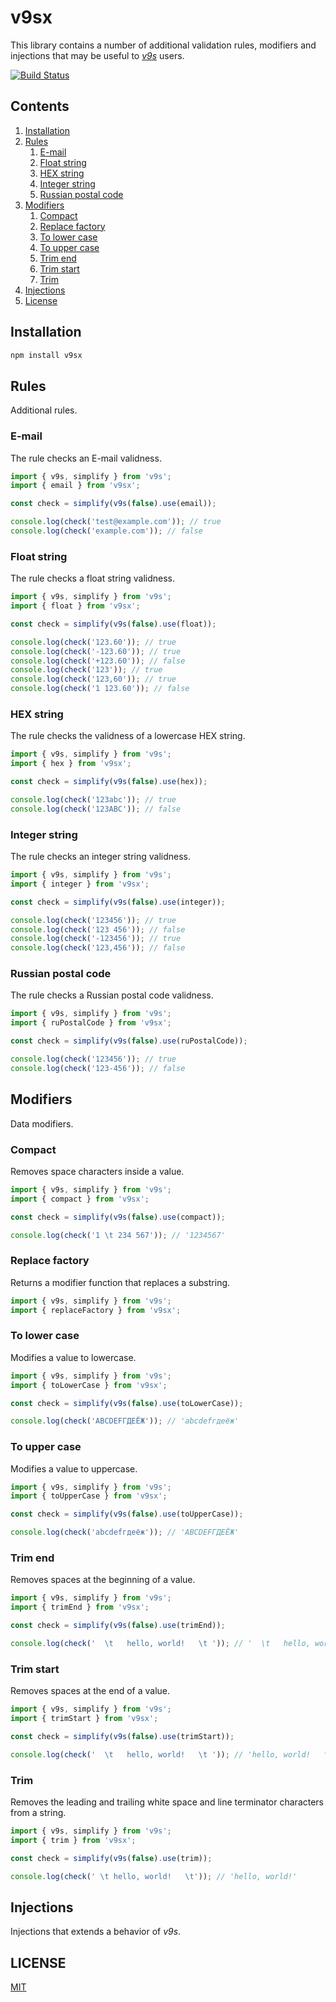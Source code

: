 # v9sx

This library contains a number of additional validation rules, modifiers and injections that may be useful to [_v9s_](https://github.com/vueent/v9s/) users.

[![Build Status](https://travis-ci.com/vueent/v9sx.svg?branch=main)](https://travis-ci.com/vueent/v9sx)

## Contents

1. [Installation](#installation)
2. [Rules](#rules)
   1. [E-mail](#e-mail)
   2. [Float string](#float-string)
   3. [HEX string](#hex-string)
   4. [Integer string](#integer-string)
   5. [Russian postal code](#russian-postal-code)
3. [Modifiers](#modifiers)
   1. [Compact](#compact)
   2. [Replace factory](#replace-factory)
   3. [To lower case](#to-lower-case)
   4. [To upper case](#to-upper-case)
   5. [Trim end](#trim-end)
   6. [Trim start](#trim-start)
   7. [Trim](#trim)
4. [Injections](#injections)
5. [License](#license)

## Installation

```sh
npm install v9sx
```

## Rules

Additional rules.

### E-mail

The rule checks an E-mail validness.

```ts
import { v9s, simplify } from 'v9s';
import { email } from 'v9sx';

const check = simplify(v9s(false).use(email));

console.log(check('test@example.com')); // true
console.log(check('example.com')); // false
```

### Float string

The rule checks a float string validness.

```ts
import { v9s, simplify } from 'v9s';
import { float } from 'v9sx';

const check = simplify(v9s(false).use(float));

console.log(check('123.60')); // true
console.log(check('-123.60')); // true
console.log(check('+123.60')); // false
console.log(check('123')); // true
console.log(check('123,60')); // true
console.log(check('1 123.60')); // false
```

### HEX string

The rule checks the validness of a lowercase HEX string.

```ts
import { v9s, simplify } from 'v9s';
import { hex } from 'v9sx';

const check = simplify(v9s(false).use(hex));

console.log(check('123abc')); // true
console.log(check('123ABC')); // false
```

### Integer string

The rule checks an integer string validness.

```ts
import { v9s, simplify } from 'v9s';
import { integer } from 'v9sx';

const check = simplify(v9s(false).use(integer));

console.log(check('123456')); // true
console.log(check('123 456')); // false
console.log(check('-123456')); // true
console.log(check('123,456')); // false
```

### Russian postal code

The rule checks a Russian postal code validness.

```ts
import { v9s, simplify } from 'v9s';
import { ruPostalCode } from 'v9sx';

const check = simplify(v9s(false).use(ruPostalCode));

console.log(check('123456')); // true
console.log(check('123-456')); // false
```

## Modifiers

Data modifiers.

### Compact

Removes space characters inside a value.

```ts
import { v9s, simplify } from 'v9s';
import { compact } from 'v9sx';

const check = simplify(v9s(false).use(compact));

console.log(check('1 \t 234 567')); // '1234567'
```

### Replace factory

Returns a modifier function that replaces a substring.

```ts
import { v9s, simplify } from 'v9s';
import { replaceFactory } from 'v9sx';
```

### To lower case

Modifies a value to lowercase.

```ts
import { v9s, simplify } from 'v9s';
import { toLowerCase } from 'v9sx';

const check = simplify(v9s(false).use(toLowerCase));

console.log(check('ABCDEFГДЕЁЖ')); // 'abcdefгдеёж'
```

### To upper case

Modifies a value to uppercase.

```ts
import { v9s, simplify } from 'v9s';
import { toUpperCase } from 'v9sx';

const check = simplify(v9s(false).use(toUpperCase));

console.log(check('abcdefгдеёж')); // 'ABCDEFГДЕЁЖ'
```

### Trim end

Removes spaces at the beginning of a value.

```ts
import { v9s, simplify } from 'v9s';
import { trimEnd } from 'v9sx';

const check = simplify(v9s(false).use(trimEnd));

console.log(check('  \t   hello, world!   \t ')); // '  \t   hello, world!'
```

### Trim start

Removes spaces at the end of a value.

```ts
import { v9s, simplify } from 'v9s';
import { trimStart } from 'v9sx';

const check = simplify(v9s(false).use(trimStart));

console.log(check('  \t   hello, world!   \t ')); // 'hello, world!   \t '
```

### Trim

Removes the leading and trailing white space and line terminator characters from a string.

```ts
import { v9s, simplify } from 'v9s';
import { trim } from 'v9sx';

const check = simplify(v9s(false).use(trim));

console.log(check(' \t hello, world!   \t')); // 'hello, world!'
```

## Injections

Injections that extends a behavior of _v9s_.

## LICENSE

[MIT](./LICENSE)
